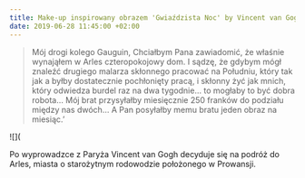 ```yaml
---
title: Make-up inspirowany obrazem 'Gwiaździsta Noc' by Vincent van Gogh
date: 2019-06-28 11:45:00 +02:00
---
```


>
> Mój drogi kolego Gauguin,
Chciałbym Pana zawiadomić, że właśnie wynająłem w Arles czteropokojowy dom. I sądzę, że gdybym mógł znaleźć drugiego malarza skłonnego pracować na Południu, który tak jak a byłby dostatecznie pochłonięty pracą, i skłonny żyć jak mnich, który odwiedza burdel raz na dwa tygodnie… to mogłaby to być dobra robota… Mój brat przysyłałby miesięcznie 250 franków do podziału między nas dwóch… A Pan posyłałby memu bratu jeden obraz na miesiąc.’

![](


Po wyprowadzce z Paryża Vincent van Gogh decyduje się na podróż do Arles, miasta o starożytnym rodowodzie położonego w Prowansji. 
